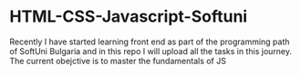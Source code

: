 # HTML-CSS-Javascript-Softuni
Recently I have started learning front end as part of the programming path of SoftUni Bulgaria and in this repo I will upload all the tasks in this journey. The current obejctive is to master the fundamentals of JS
